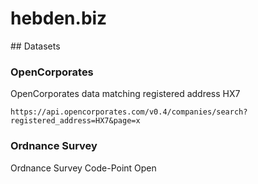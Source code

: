 # hebden.biz

## Datasets

### OpenCorporates

OpenCorporates data matching registered address HX7

    https://api.opencorporates.com/v0.4/companies/search?registered_address=HX7&page=x

### Ordnance Survey

Ordnance Survey Code-Point Open
